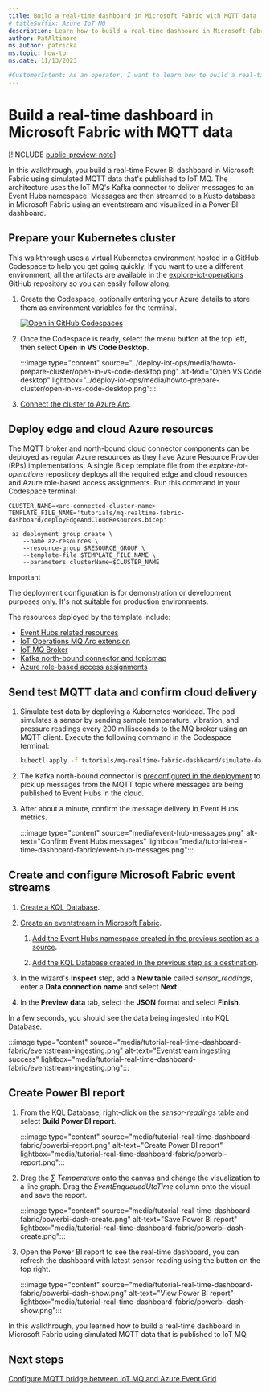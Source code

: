 ```yaml
---
title: Build a real-time dashboard in Microsoft Fabric with MQTT data
# titleSuffix: Azure IoT MQ
description: Learn how to build a real-time dashboard in Microsoft Fabric using MQTT data from IoT MQ
author: PatAltimore
ms.author: patricka
ms.topic: how-to
ms.date: 11/13/2023

#CustomerIntent: As an operator, I want to learn how to build a real-time dashboard in Microsoft Fabric using MQTT data from IoT MQ.
---
```


# Build a real-time dashboard in Microsoft Fabric with MQTT data

[!INCLUDE [public-preview-note](../includes/public-preview-note.md)]

In this walkthrough, you build a real-time Power BI dashboard in Microsoft Fabric using simulated MQTT data that's published to IoT MQ. The architecture uses the IoT MQ's Kafka connector to deliver messages to an Event Hubs namespace. Messages are then streamed to a Kusto database in Microsoft Fabric using an eventstream and visualized in a Power BI dashboard. 

## Prepare your Kubernetes cluster

This walkthrough uses a virtual Kubernetes environment hosted in a GitHub Codespace to help you get going quickly. If you want to use a different environment, all the artifacts are available in the [explore-iot-operations](https://github.com/Azure-Samples/explore-iot-operations/tree/main/tutorials/mq-realtime-fabric-dashboard) GitHub repository so you can easily follow along. 

1. Create the Codespace, optionally entering your Azure details to store them as environment variables for the terminal.

    [![Open in GitHub Codespaces](https://github.com/codespaces/badge.svg)](https://codespaces.new/Azure-Samples/explore-iot-operations?quickstart=1)

1. Once the Codespace is ready, select the menu button at the top left, then select **Open in VS Code Desktop**.

    :::image type="content" source="../deploy-iot-ops/media/howto-prepare-cluster/open-in-vs-code-desktop.png" alt-text="Open VS Code desktop" lightbox="../deploy-iot-ops/media/howto-prepare-cluster/open-in-vs-code-desktop.png":::

1. [Connect the cluster to Azure Arc](../deploy-iot-ops/howto-prepare-cluster.md#arc-enable-your-cluster).

## Deploy edge and cloud Azure resources

The MQTT broker and north-bound cloud connector components can be deployed as regular Azure resources as they have Azure Resource Provider (RPs) implementations. A single Bicep template file from the *explore-iot-operations* repository deploys all the required edge and cloud resources and Azure role-based access assignments. Run this command in your Codespace terminal:

```azurecli
CLUSTER_NAME=<arc-connected-cluster-name>
TEMPLATE_FILE_NAME='tutorials/mq-realtime-fabric-dashboard/deployEdgeAndCloudResources.bicep'

 az deployment group create \ 
    --name az-resources \
    --resource-group $RESOURCE_GROUP \
    --template-file $TEMPLATE_FILE_NAME \
    --parameters clusterName=$CLUSTER_NAME
```

> [!IMPORTANT]
> The deployment configuration is for demonstration or development purposes only. It's not suitable for production environments.

The resources deployed by the template include: 
* [Event Hubs related resources](https://github.com/Azure-Samples/explore-iot-operations/blob/88ff2f4759acdcb4f752aa23e89b30286ab0cc99/tutorials/mq-realtime-fabric-dashboard/deployEdgeAndCloudResources.bicep#L349) 
* [IoT Operations MQ Arc extension](https://github.com/Azure-Samples/explore-iot-operations/blob/88ff2f4759acdcb4f752aa23e89b30286ab0cc99/tutorials/mq-realtime-fabric-dashboard/deployEdgeAndCloudResources.bicep#L118)
* [IoT MQ Broker](https://github.com/Azure-Samples/explore-iot-operations/blob/88ff2f4759acdcb4f752aa23e89b30286ab0cc99/tutorials/mq-realtime-fabric-dashboard/deployEdgeAndCloudResources.bicep#L202)
* [Kafka north-bound connector and topicmap](https://github.com/Azure-Samples/explore-iot-operations/blob/88ff2f4759acdcb4f752aa23e89b30286ab0cc99/tutorials/mq-realtime-fabric-dashboard/deployEdgeAndCloudResources.bicep#L282)
* [Azure role-based access assignments](https://github.com/Azure-Samples/explore-iot-operations/blob/88ff2f4759acdcb4f752aa23e89b30286ab0cc99/tutorials/mq-realtime-fabric-dashboard/deployEdgeAndCloudResources.bicep#L379)

## Send test MQTT data and confirm cloud delivery

1. Simulate test data by deploying a Kubernetes workload. The pod simulates a sensor by sending sample temperature, vibration, and pressure readings every 200 milliseconds to the MQ broker using an MQTT client. Execute the following command in the Codespace terminal:

    ```bash
    kubectl apply -f tutorials/mq-realtime-fabric-dashboard/simulate-data.yaml
    ```

1. The Kafka north-bound connector is [preconfigured in the deployment](https://github.com/Azure-Samples/explore-iot-operations/blob/e4bf8375e933c29c49bfd905090b37caef644135/tutorials/mq-realtime-fabric-dashboard/deployEdgeAndCloudResources.bicep#L331) to pick up messages from the MQTT topic where messages are being published to Event Hubs in the cloud.

1. After about a minute, confirm the message delivery in Event Hubs metrics.

    :::image type="content" source="media/event-hub-messages.png" alt-text="Confirm Event Hubs messages" lightbox="media/tutorial-real-time-dashboard-fabric/event-hub-messages.png":::

## Create and configure Microsoft Fabric event streams

1. [Create a KQL Database](/fabric/real-time-analytics/create-database).

1. [Create an eventstream in Microsoft Fabric](/fabric/real-time-analytics/event-streams/create-manage-an-eventstream).

    1. [Add the Event Hubs namespace created in the previous section as a source](/fabric/real-time-analytics/event-streams/add-manage-eventstream-sources#add-an-azure-event-hub-as-a-source).

    1. [Add the KQL Database created in the previous step as a destination](/fabric/real-time-analytics/event-streams/add-manage-eventstream-destinations#add-a-kql-database-as-a-destination).

1. In the wizard's **Inspect** step, add a **New table** called *sensor_readings*, enter a **Data connection name** and select **Next**.

1. In the **Preview data** tab, select the **JSON** format and select **Finish**.

In a few seconds, you should see the data being ingested into KQL Database.

:::image type="content" source="media/tutorial-real-time-dashboard-fabric/eventstream-ingesting.png" alt-text="Eventstream ingesting success" lightbox="media/tutorial-real-time-dashboard-fabric/eventstream-ingesting.png":::

## Create Power BI report

1. From the KQL Database, right-click on the *sensor-readings* table and select **Build Power BI report**.

    :::image type="content" source="media/tutorial-real-time-dashboard-fabric/powerbi-report.png" alt-text="Create Power BI report" lightbox="media/tutorial-real-time-dashboard-fabric/powerbi-report.png":::

1. Drag the *∑ Temperature* onto the canvas and change the visualization to a line graph. Drag the *EventEnqueuedUtcTime* column onto the visual and save the report.

    :::image type="content" source="media/tutorial-real-time-dashboard-fabric/powerbi-dash-create.png" alt-text="Save Power BI report" lightbox="media/tutorial-real-time-dashboard-fabric/powerbi-dash-create.png":::

1. Open the Power BI report to see the real-time dashboard, you can refresh the dashboard with latest sensor reading using the button on the top right.

    :::image type="content" source="media/tutorial-real-time-dashboard-fabric/powerbi-dash-show.png" alt-text="View Power BI report" lightbox="media/tutorial-real-time-dashboard-fabric/powerbi-dash-show.png":::

In this walkthrough, you learned how to build a real-time dashboard in Microsoft Fabric using simulated MQTT data that is published to IoT MQ.

## Next steps

[Configure MQTT bridge between IoT MQ and Azure Event Grid](tutorial-connect-event-grid.md)